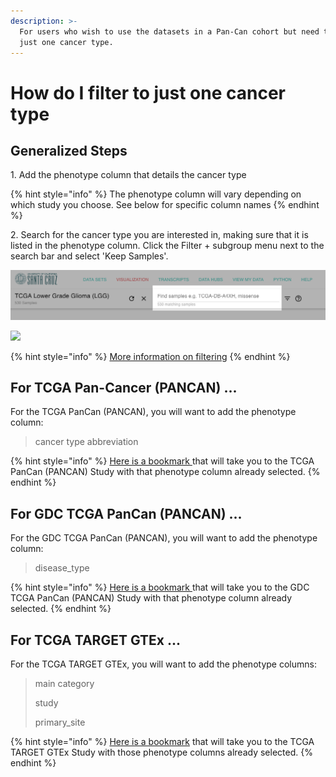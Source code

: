 ```yaml
---
description: >-
  For users who wish to use the datasets in a Pan-Can cohort but need to view
  just one cancer type.
---
```


# How do I filter to just one cancer type

## Generalized Steps

1\. Add the phenotype column that details the cancer type

{% hint style="info" %}
The phenotype column will vary depending on which study you choose. See below for specific column names
{% endhint %}

2\. Search for the cancer type you are interested in, making sure that it is listed in the phenotype column. Click the Filter + subgroup menu next to the search bar and select 'Keep Samples'.

![](<../.gitbook/assets/highlightlocation (2) (2) (2) (2) (2) (2) (2) (2) (2).png>)

![](../.gitbook/assets/highlightmenulocation.png)

{% hint style="info" %}
[More information on filtering](../overview-of-features/filter-and-subgrouping/)
{% endhint %}

## For TCGA Pan-Cancer (PANCAN) ...&#x20;

For the TCGA PanCan (PANCAN), you will want to add the phenotype column:

> cancer type abbreviation

{% hint style="info" %}
[Here is a bookmark ](https://xenabrowser.net/heatmap/?bookmark=d34a38000eca5f2bfcf936d5e06066dc)that will take you to the TCGA PanCan (PANCAN) Study with that phenotype column already selected.
{% endhint %}

## For GDC TCGA PanCan (PANCAN) ...&#x20;

For the GDC TCGA PanCan (PANCAN), you will want to add the phenotype column:

> disease\_type

{% hint style="info" %}
[Here is a bookmark ](https://xenabrowser.net/heatmap/?bookmark=647fda97e21e3626d17788770855bd3c)that will take you to the GDC TCGA PanCan (PANCAN) Study with that phenotype column already selected.
{% endhint %}

## For TCGA TARGET GTEx ...

For the TCGA TARGET GTEx, you will want to add the phenotype columns:

> main category
>
> study
>
> primary\_site

{% hint style="info" %}
[Here is a bookmark](https://xenabrowser.net/?bookmark=96a9f803a168169ce223cb17d05c600d) that will take you to the TCGA TARGET GTEx Study with those phenotype columns already selected.
{% endhint %}

